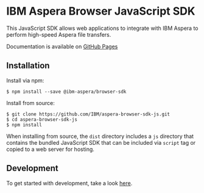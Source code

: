 # IBM Aspera Browser JavaScript SDK
This JavaScript SDK allows web applications to integrate with IBM Aspera to perform high-speed Aspera file transfers.

Documentation is available on [GitHub Pages](https://ibm.github.io/aspera-browser-sdk-js/docs/)

## Installation
Install via npm:

```shell
$ npm install --save @ibm-aspera/browser-sdk
```

Install from source:

```shell
$ git clone https://github.com/IBM/aspera-browser-sdk-js.git
$ cd aspera-browser-sdk-js
$ npm install
```

When installing from source, the `dist` directory includes a `js` directory that contains the bundled JavaScript SDK that can be included via `script` tag
or copied to a web server for hosting.

## Development
To get started with development, take a look [here](https://github.com/IBM/aspera-browser-sdk-js/blob/main/docs/DEVELOPMENT.md).
